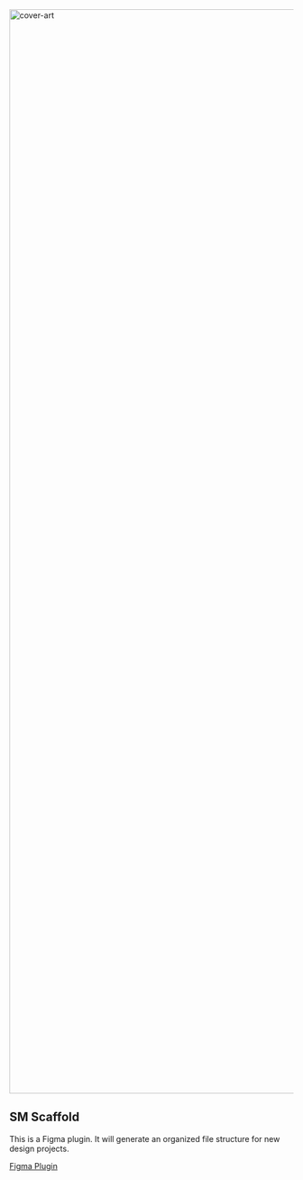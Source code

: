 <img width="1920" alt="cover-art" src="https://user-images.githubusercontent.com/617986/221619138-95db36bd-481d-4932-b900-7afaa0d07de5.png">

## SM Scaffold
This is a Figma plugin. It will generate an organized file structure for new design projects.

[Figma Plugin](https://www.figma.com/community/plugin/961268319224363191/SM-Scaffold)
